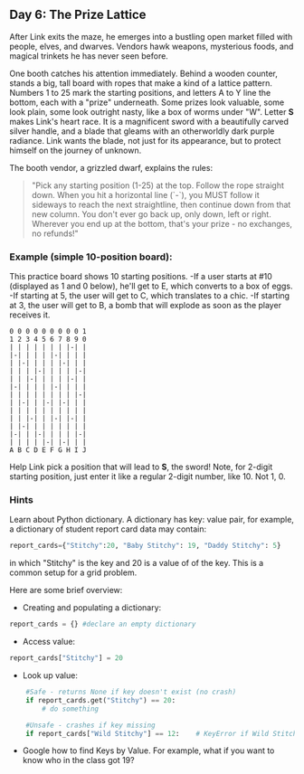 ## Day 6: The Prize Lattice

After Link exits the maze, he emerges into a bustling open market filled with people, elves, and dwarves. Vendors hawk weapons, mysterious foods, and magical trinkets he has never seen before. 

One booth catches his attention immediately. Behind a wooden counter, stands a big, tall board with ropes that make a kind of a lattice pattern. Numbers 1 to 25 mark the starting positions, and letters A to Y line the bottom, each with a "prize" underneath. Some prizes look valuable, some look plain, some look outright nasty, like a box of worms under "W". Letter **S** makes Link's heart race. It is a magnificent sword with a beautifully carved silver handle, and a blade that gleams with an otherworldly dark purple radiance. Link wants the blade, not just for its appearance, but to protect himself on the journey of unknown.

The booth vendor, a grizzled dwarf, explains the rules:

<blockquote> "Pick any starting position (1-25) at the top. Follow the rope straight down. When you hit a horizontal line (`-`), you MUST follow it sideways to reach the next straightline, then continue down from that new column. You don't ever go back up, only down, left or right. Wherever you end up at the bottom, that's your prize - no exchanges, no refunds!" </blockquote>

### Example (simple 10-position board):

This practice board shows 10 starting positions. 
-If a user starts at #10 (displayed as 1 and 0 below), he'll get to E, which converts to a box of eggs. 
-If starting at 5, the user will get to C, which translates to a chic. 
-If starting at 3, the user will get to B, a bomb that will explode as soon as the player receives it.

```
0 0 0 0 0 0 0 0 0 1
1 2 3 4 5 6 7 8 9 0
| | | | | | | |-| | 
|-| | | | |-| | | | 
| |-| | | | |-| | | 
| | | |-| | | | |-| 
| | |-| | | | |-| | 
|-| | | | |-| | | | 
| | | | | | | | |-| 
| |-| | |-| |-| | | 
| | | | | | | | | | 
| | |-| | |-| |-| | 
| |-| | | | | | | | 
|-| | |-| | | | |-| 
| | | | |-| |-| | | 
A B C D E F G H I J
```

Help Link pick a position that will lead to **S**, the sword! Note, for 2-digit starting position, just enter it like a regular 2-digit number, like 10. Not 1, 0.

### **Hints**
Learn about Python dictionary. A dictionary has key: value pair, for example, a dictionary of student report card data may contain:
```python
report_cards={"Stitchy":20, "Baby Stitchy": 19, "Daddy Stitchy": 5}
``` 
in which "Stitchy" is the key and 20 is a value of of the key. This is a common setup for a grid problem. 

Here are some brief overview:<br>

- Creating and populating a dictionary:<br>
```python
report_cards = {} #declare an empty dictionary
```
- Access value: <br>
```python
report_cards["Stitchy"] = 20
```
- Look up value:

```python
    #Safe - returns None if key doesn't exist (no crash)
    if report_cards.get("Stitchy") == 20:
        # do something

    #Unsafe - crashes if key missing  
    if report_cards["Wild Stitchy"] == 12:    # KeyError if Wild Stitchy not a student
```
- Google how to find Keys by Value. For example, what if you want to know who in the class got 19?
